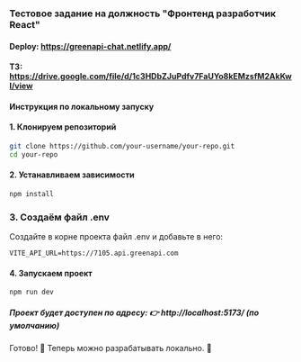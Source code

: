 ### Тестовое задание на должность "Фронтенд разработчик React"

#### Deploy: https://greenapi-chat.netlify.app/

#### ТЗ: https://drive.google.com/file/d/1c3HDbZJuPdfv7FaUYo8kEMzsfM2AkKwI/view

#### Инструкция по локальному запуску

#### 1. Клонируем репозиторий

```sh
git clone https://github.com/your-username/your-repo.git
cd your-repo
```

#### 2. Устанавливаем зависимости

```sh
npm install
```

### 3. Создаём файл .env

Создайте в корне проекта файл .env и добавьте в него:

`VITE_API_URL=https://7105.api.greenapi.com`

#### 4. Запускаем проект

`npm run dev`

##### Проект будет доступен по адресу: 👉 http://localhost:5173/ (по умолчанию)

Готово! 🎉 Теперь можно разрабатывать локально. 🚀
